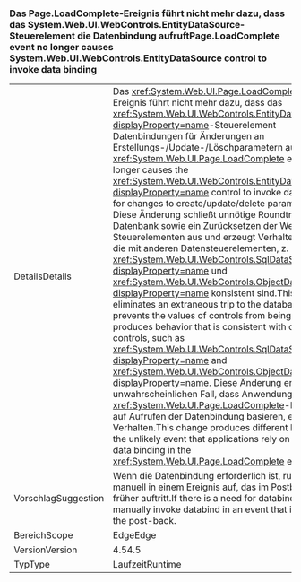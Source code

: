 ### <a name="pageloadcomplete-event-no-longer-causes-systemwebuiwebcontrolsentitydatasource-control-to-invoke-data-binding"></a><span data-ttu-id="43ad2-101">Das Page.LoadComplete-Ereignis führt nicht mehr dazu, dass das System.Web.UI.WebControls.EntityDataSource-Steuerelement die Datenbindung aufruft</span><span class="sxs-lookup"><span data-stu-id="43ad2-101">Page.LoadComplete event no longer causes System.Web.UI.WebControls.EntityDataSource control to invoke data binding</span></span>

|   |   |
|---|---|
|<span data-ttu-id="43ad2-102">Details</span><span class="sxs-lookup"><span data-stu-id="43ad2-102">Details</span></span>|<span data-ttu-id="43ad2-103">Das <xref:System.Web.UI.Page.LoadComplete>-Ereignis führt nicht mehr dazu, dass das <xref:System.Web.UI.WebControls.EntityDataSource?displayProperty=name>-Steuerelement Datenbindungen für Änderungen an Erstellungs-/Update-/Löschparametern aufruft.</span><span class="sxs-lookup"><span data-stu-id="43ad2-103">The <xref:System.Web.UI.Page.LoadComplete> event no longer causes the <xref:System.Web.UI.WebControls.EntityDataSource?displayProperty=name> control to invoke data binding for changes to create/update/delete parameters.</span></span> <span data-ttu-id="43ad2-104">Diese Änderung schließt unnötige Roundtrips zur Datenbank sowie ein Zurücksetzen der Werte von Steuerelementen aus und erzeugt Verhaltensweisen, die mit anderen Datensteuerelementen, z. B. <xref:System.Web.UI.WebControls.SqlDataSource?displayProperty=name> und <xref:System.Web.UI.WebControls.ObjectDataSource?displayProperty=name> konsistent sind.</span><span class="sxs-lookup"><span data-stu-id="43ad2-104">This change eliminates an extraneous trip to the database, prevents the values of controls from being reset, and produces behavior that is consistent with other data controls, such as <xref:System.Web.UI.WebControls.SqlDataSource?displayProperty=name> and <xref:System.Web.UI.WebControls.ObjectDataSource?displayProperty=name>.</span></span> <span data-ttu-id="43ad2-105">Diese Änderung erzeugt im unwahrscheinlichen Fall, dass Anwendungen im <xref:System.Web.UI.Page.LoadComplete>-Ereignis auf Aufrufen der Datenbindung basieren, ein anderes Verhalten.</span><span class="sxs-lookup"><span data-stu-id="43ad2-105">This change produces different behavior in the unlikely event that applications rely on invoking data binding in the <xref:System.Web.UI.Page.LoadComplete> event.</span></span>|
|<span data-ttu-id="43ad2-106">Vorschlag</span><span class="sxs-lookup"><span data-stu-id="43ad2-106">Suggestion</span></span>|<span data-ttu-id="43ad2-107">Wenn die Datenbindung erforderlich ist, rufen Sie sie manuell in einem Ereignis auf, das im Postback früher auftritt.</span><span class="sxs-lookup"><span data-stu-id="43ad2-107">If there is a need for databinding, manually invoke databind in an event that is earlier in the post-back.</span></span>|
|<span data-ttu-id="43ad2-108">Bereich</span><span class="sxs-lookup"><span data-stu-id="43ad2-108">Scope</span></span>|<span data-ttu-id="43ad2-109">Edge</span><span class="sxs-lookup"><span data-stu-id="43ad2-109">Edge</span></span>|
|<span data-ttu-id="43ad2-110">Version</span><span class="sxs-lookup"><span data-stu-id="43ad2-110">Version</span></span>|<span data-ttu-id="43ad2-111">4.5</span><span class="sxs-lookup"><span data-stu-id="43ad2-111">4.5</span></span>|
|<span data-ttu-id="43ad2-112">Typ</span><span class="sxs-lookup"><span data-stu-id="43ad2-112">Type</span></span>|<span data-ttu-id="43ad2-113">Laufzeit</span><span class="sxs-lookup"><span data-stu-id="43ad2-113">Runtime</span></span>|

